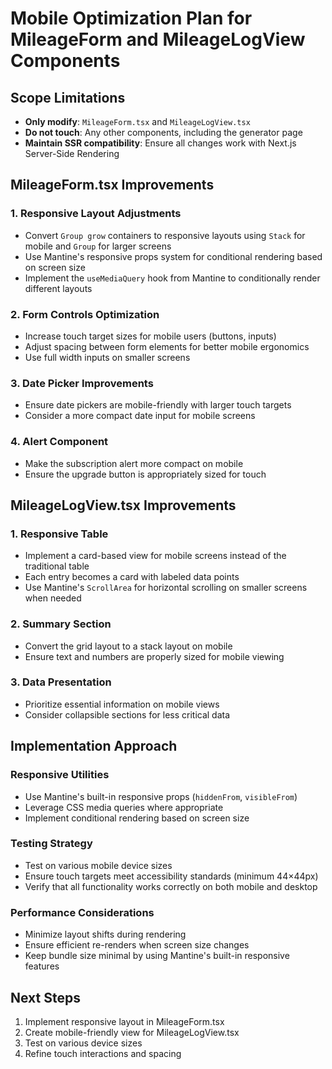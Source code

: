 # Mobile Optimization Plan for MileageForm and MileageLogView Components

## Scope Limitations
- **Only modify**: `MileageForm.tsx` and `MileageLogView.tsx`
- **Do not touch**: Any other components, including the generator page
- **Maintain SSR compatibility**: Ensure all changes work with Next.js Server-Side Rendering

## MileageForm.tsx Improvements

### 1. Responsive Layout Adjustments
- Convert `Group grow` containers to responsive layouts using `Stack` for mobile and `Group` for larger screens
- Use Mantine's responsive props system for conditional rendering based on screen size
- Implement the `useMediaQuery` hook from Mantine to conditionally render different layouts

### 2. Form Controls Optimization
- Increase touch target sizes for mobile users (buttons, inputs)
- Adjust spacing between form elements for better mobile ergonomics
- Use full width inputs on smaller screens

### 3. Date Picker Improvements
- Ensure date pickers are mobile-friendly with larger touch targets
- Consider a more compact date input for mobile screens

### 4. Alert Component
- Make the subscription alert more compact on mobile
- Ensure the upgrade button is appropriately sized for touch

## MileageLogView.tsx Improvements

### 1. Responsive Table
- Implement a card-based view for mobile screens instead of the traditional table
- Each entry becomes a card with labeled data points
- Use Mantine's `ScrollArea` for horizontal scrolling on smaller screens when needed

### 2. Summary Section
- Convert the grid layout to a stack layout on mobile
- Ensure text and numbers are properly sized for mobile viewing

### 3. Data Presentation
- Prioritize essential information on mobile views
- Consider collapsible sections for less critical data

## Implementation Approach

### Responsive Utilities
- Use Mantine's built-in responsive props (`hiddenFrom`, `visibleFrom`)
- Leverage CSS media queries where appropriate
- Implement conditional rendering based on screen size

### Testing Strategy
- Test on various mobile device sizes
- Ensure touch targets meet accessibility standards (minimum 44×44px)
- Verify that all functionality works correctly on both mobile and desktop

### Performance Considerations
- Minimize layout shifts during rendering
- Ensure efficient re-renders when screen size changes
- Keep bundle size minimal by using Mantine's built-in responsive features

## Next Steps
1. Implement responsive layout in MileageForm.tsx
2. Create mobile-friendly view for MileageLogView.tsx
3. Test on various device sizes
4. Refine touch interactions and spacing

